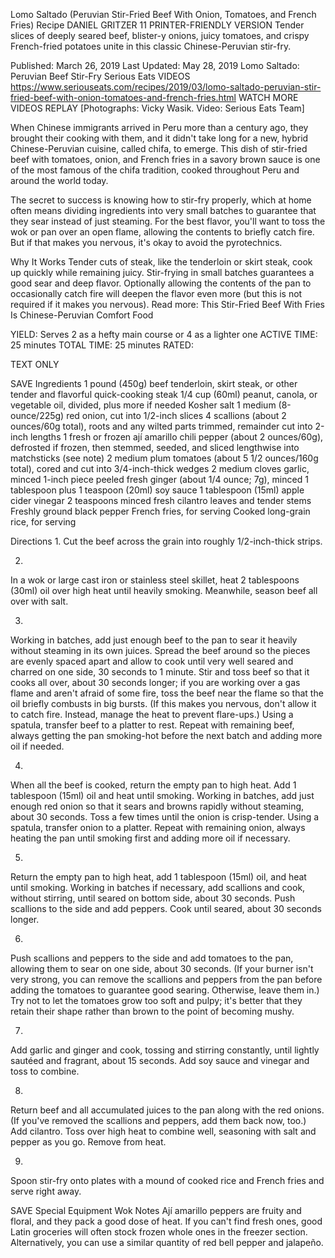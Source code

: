 Lomo Saltado (Peruvian Stir-Fried Beef With Onion, Tomatoes, and French Fries) Recipe
DANIEL GRITZER
11     PRINTER-FRIENDLY VERSION
Tender slices of deeply seared beef, blister-y onions, juicy tomatoes, and crispy French-fried potatoes unite in this classic Chinese-Peruvian stir-fry.

Published: March 26, 2019 Last Updated: May 28, 2019
Lomo Saltado: Peruvian Beef Stir-Fry
Serious Eats
VIDEOS
   https://www.seriouseats.com/recipes/2019/03/lomo-saltado-peruvian-stir-fried-beef-with-onion-tomatoes-and-french-fries.html
WATCH MORE VIDEOS
REPLAY
[Photographs: Vicky Wasik. Video: Serious Eats Team]

When Chinese immigrants arrived in Peru more than a century ago, they brought their cooking with them, and it didn't take long for a new, hybrid Chinese-Peruvian cuisine, called chifa, to emerge. This dish of stir-fried beef with tomatoes, onion, and French fries in a savory brown sauce is one of the most famous of the chifa tradition, cooked throughout Peru and around the world today.

The secret to success is knowing how to stir-fry properly, which at home often means dividing ingredients into very small batches to guarantee that they sear instead of just steaming. For the best flavor, you'll want to toss the wok or pan over an open flame, allowing the contents to briefly catch fire. But if that makes you nervous, it's okay to avoid the pyrotechnics.

Why It Works
Tender cuts of steak, like the tenderloin or skirt steak, cook up quickly while remaining juicy.
Stir-frying in small batches guarantees a good sear and deep flavor.
Optionally allowing the contents of the pan to occasionally catch fire will deepen the flavor even more (but this is not required if it makes you nervous).
Read more: This Stir-Fried Beef With Fries Is Chinese-Peruvian Comfort Food

YIELD:
Serves 2 as a hefty main course or 4 as a lighter one
ACTIVE TIME:
25 minutes
TOTAL TIME:
25 minutes
RATED:
    
TEXT ONLY 
 
 
 SAVE
Ingredients
1 pound (450g) beef tenderloin, skirt steak, or other tender and flavorful quick-cooking steak
1/4 cup (60ml) peanut, canola, or vegetable oil, divided, plus more if needed
Kosher salt
1 medium (8-ounce/225g) red onion, cut into 1/2-inch slices
4 scallions (about 2 ounces/60g total), roots and any wilted parts trimmed, remainder cut into 2-inch lengths
1 fresh or frozen ají amarillo chili pepper (about 2 ounces/60g), defrosted if frozen, then stemmed, seeded, and sliced lengthwise into matchsticks (see note)
2 medium plum tomatoes (about 5 1/2 ounces/160g total), cored and cut into 3/4-inch-thick wedges
2 medium cloves garlic, minced
1-inch piece peeled fresh ginger (about 1/4 ounce; 7g), minced
1 tablespoon plus 1 teaspoon (20ml) soy sauce
1 tablespoon (15ml) apple cider vinegar
2 teaspoons minced fresh cilantro leaves and tender stems
Freshly ground black pepper
French fries, for serving
Cooked long-grain rice, for serving

Directions
1.
Cut the beef across the grain into roughly 1/2-inch-thick strips.


2.
In a wok or large cast iron or stainless steel skillet, heat 2 tablespoons (30ml) oil over high heat until heavily smoking. Meanwhile, season beef all over with salt.

3.
Working in batches, add just enough beef to the pan to sear it heavily without steaming in its own juices. Spread the beef around so the pieces are evenly spaced apart and allow to cook until very well seared and charred on one side, 30 seconds to 1 minute. Stir and toss beef so that it cooks all over, about 30 seconds longer; if you are working over a gas flame and aren't afraid of some fire, toss the beef near the flame so that the oil briefly combusts in big bursts. (If this makes you nervous, don't allow it to catch fire. Instead, manage the heat to prevent flare-ups.) Using a spatula, transfer beef to a platter to rest. Repeat with remaining beef, always getting the pan smoking-hot before the next batch and adding more oil if needed.


4.
When all the beef is cooked, return the empty pan to high heat. Add 1 tablespoon (15ml) oil and heat until smoking. Working in batches, add just enough red onion so that it sears and browns rapidly without steaming, about 30 seconds. Toss a few times until the onion is crisp-tender. Using a spatula, transfer onion to a platter. Repeat with remaining onion, always heating the pan until smoking first and adding more oil if necessary.


5.
Return the empty pan to high heat, add 1 tablespoon (15ml) oil, and heat until smoking. Working in batches if necessary, add scallions and cook, without stirring, until seared on bottom side, about 30 seconds. Push scallions to the side and add peppers. Cook until seared, about 30 seconds longer.


6.
Push scallions and peppers to the side and add tomatoes to the pan, allowing them to sear on one side, about 30 seconds. (If your burner isn't very strong, you can remove the scallions and peppers from the pan before adding the tomatoes to guarantee good searing. Otherwise, leave them in.) Try not to let the tomatoes grow too soft and pulpy; it's better that they retain their shape rather than brown to the point of becoming mushy.

7.
Add garlic and ginger and cook, tossing and stirring constantly, until lightly sautéed and fragrant, about 15 seconds. Add soy sauce and vinegar and toss to combine.

8.
Return beef and all accumulated juices to the pan along with the red onions. (If you've removed the scallions and peppers, add them back now, too.) Add cilantro. Toss over high heat to combine well, seasoning with salt and pepper as you go. Remove from heat.


9.
Spoon stir-fry onto plates with a mound of cooked rice and French fries and serve right away.

 SAVE
Special Equipment
Wok
Notes
Ají amarillo peppers are fruity and floral, and they pack a good dose of heat. If you can't find fresh ones, good Latin groceries will often stock frozen whole ones in the freezer section. Alternatively, you can use a similar quantity of red bell pepper and jalapeño.